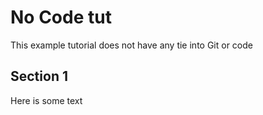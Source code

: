 # No Code tut

This example tutorial does not have any tie into Git or code

## Section 1
Here is some text 